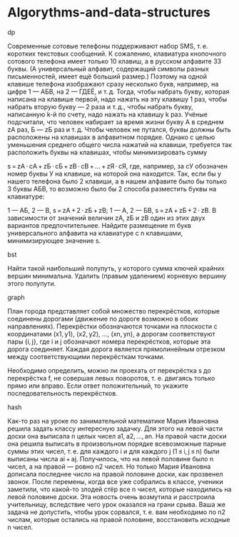 # Algorythms-and-data-structures

dp

Современные сотовые телефоны поддерживают набор SMS, т. е. коротких текстовых сообщений. К сожалению, клавиатура кнопочного сотового телефона имеет только 10 клавиш, а в русском алфавите 33 буквы. (А универсальный алфавит, содержащий символы разных письменностей, имеет ещё больший размер.) Поэтому на одной клавише телефона изображают сразу несколько букв, например, на цифре 1 — АБВ, на 2 — ГДЕЁ, и т. д. Тогда, чтобы набрать букву, которая написана на клавише первой, надо нажать на эту клавишу 1 раз, чтобы набрать вторую букву — 2 раза и т. д., чтобы набрать букву, написанную k-й по счету, надо нажать на клавишу k раз. Учёные подсчитали, что человек набирает за время жизни букву A в среднем zА раз, Б — zБ раз и т. д. Чтобы человек не путался, буквы должны быть расположены на клавишах в алфавитном порядке. Однако с целью уменьшения среднего общего числа нажатий на клавиши, требуется так расположить буквы на клавишах, чтобы минимизировать сумму

s = zА ⋅ cА + zБ ⋅ cБ + zВ ⋅ cВ + … + zЯ ⋅ cЯ,
где, например, за cУ обозначен номер буквы У на клавише, на которой она находится. Так, если бы у нашего телефона было 2 клавиши, а в нашем алфавите было бы только 3 буквы АБВ, то возможно было бы 2 способа разместить буквы на клавиатуре:

1 — АБ, 2 — В, s = zА + 2 ⋅ zБ + zВ;
1 — А, 2 — БВ, s = zА + zБ + 2 ⋅ zВ.
В зависимости от значений величин zА, zБ и zВ один из этих двух вариантов предпочтительнее. Найдите размещение m букв универсального алфавита на клавиатуре с n клавишами, минимизирующее значение s.



bst

Найти такой наибольший  полупуть, у которого сумма ключей крайних вершин минимальна. Удалить (правым удалением) корневую вершину этого полупути.



graph

План города представляет собой множество перекрёстков, которые соединены дорогами (движение по дороге возможно в обоих направлениях). Перекрёстки обозначаются точками на плоскости с координатами (x1, y1), (x2, y2), …, (xn, yn), а дорогам соответствуют пары {i, j}, где i и j обозначают номера перекрёстков, которые эта дорога соединяет. Каждая дорога является прямолинейным отрезком между соответствующими перекрёсткам точками.

Необходимо определить, можно ли проехать от перекрёстка s до перекрёстка f, не совершая левых поворотов, т. е. двигаясь только прямо или вправо. Если ответ положительный, то укажите последовательность перекрёстков.




hash

Как-то раз на уроке по занимательной математике Мария Ивановна решила задать классу интересную задачку. Для этого на левой части доски она выписала n целых чисел a1, a2, …, an. На правой части доски она решила выписать в произвольном порядке всевозможные парные суммы этих чисел, т. е. для каждого i и для каждого j (1 ≤ i, j ≤ n) были выписаны числа ai + aj. Получилось, что на левой половине было n чисел, а на правой — ровно n2 чисел. Но только Мария Ивановна дописала последнее число на правой половине доски, как прозвенел звонок. После перемены, когда все уже собрались в классе, ученики заметили, что какой-то злодей стёр все n чисел, которые находились на левой половине доски. Эта новость очень возмутила и расстроила учительницу, вследствие чего урок оказался на грани срыва. Ваша же задача не допустить, чтобы урок сорвался, т. е. вам необходимо по n2 числам, которые остались на правой половине, восстановить исходные n чисел.

